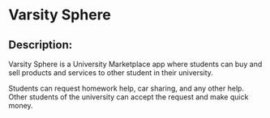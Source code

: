 <h1>Varsity Sphere</h1>

<h2>Description:</h2>
<p>Varsity Sphere is a University Marketplace app where students can buy and sell products and services to other student in their university. </p>
<p>Students can request homework help, car sharing, and any other help. Other students of the university can accept the request and make quick money.</p>



